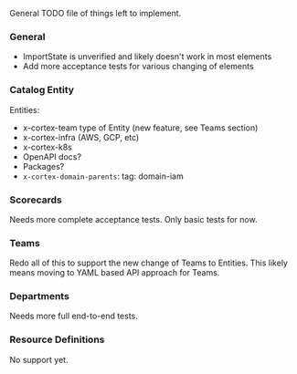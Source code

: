 
General TODO file of things left to implement.

### General

- ImportState is unverified and likely doesn't work in most elements
- Add more acceptance tests for various changing of elements

### Catalog Entity

Entities:
- x-cortex-team type of Entity (new feature, see Teams section) 
- x-cortex-infra (AWS, GCP, etc)
- x-cortex-k8s
- OpenAPI docs?
- Packages?
- `x-cortex-domain-parents`:
    tag: domain-iam

### Scorecards

Needs more complete acceptance tests. Only basic tests for now.

### Teams

Redo all of this to support the new change of Teams to Entities. This likely means moving to YAML based API approach
for Teams.

### Departments

Needs more full end-to-end tests.

### Resource Definitions

No support yet.

